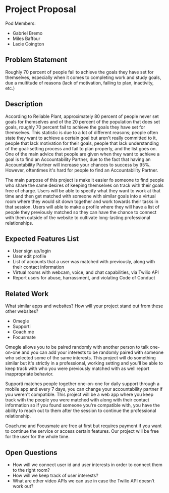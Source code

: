 # Project Proposal

Pod Members: 

  - Gabriel Bremo
  - Miles Baffour
  - Lacie Coington

## Problem Statement

Roughly 70 percent of people fail to achieve the goals they have set for themselves, especially when it comes to completing work and study goals, due a multitude of reasons (lack of motivation, failing to plan, inactivity, etc.)

## Description

According to Reliable Plant, approximately 80 percent of people never set goals for themselves and of the 20 percent of the population that does set goals, roughly 70 percent fail to achieve the goals they have set for themselves. This statistic is due to a lot of different reasons; people often state they want to achieve a certain goal but aren't really committed to it, people that lack motivation for their goals, people that lack understanding of the goal-setting process and fail to plan properly, and the list goes on. One of the main advice that people are given when they want to achieve a goal is to find an Accountability Partner, due to the fact that having an Accountability Partner will increase your chances to success by 95%. However, oftentimes it's hard for people to find an Accountability Partner.

The main purpose of this project is make it easier fo someone to find people who share the same desires of keeping themselves on track with their goals free of charge. Users will be able to specify what they want to work at that time and then get matched with someone with similar goals into a virtual room where they would sit down together and work towards their tasks in that session. Users will able to make a profile where they will have a list of people they previously matched so they can have the chance to connect with them outside of the website to cultivate long-lasting professional relationships.

## Expected Features List

- User sign up/login
- User edit profile
- List of accounts that a user was matched with previously, along with their contact information
- Virtual rooms with webcam, voice, and chat capabilities, via Twilio API
- Report users for abuse, harrassment, and violating Code of Conduct

## Related Work

What similar apps and websites? How will your project stand out from these other websites?

- Omegle
- Supporti
- Coach.me
- Focusmate

Omegle allows you to be paired randomly with another person to talk one-on-one and you can add your interests to be randomly paired with someone who selected some of the same interests. This project will do something similar but it's strictly in a professional, working setting and you'll be able to keep track with who you were previously matched with as well report inappropriate behavior.

Supporti matches people together one-on-one for daily support through a mobile app and every 7 days, you can change your accountability partner if you weren't compatible. This project will be a web app where you keep track with the people you were matched with along with their contact information so if you found someone you're compatible with, you have the ability to reach out to them after the session to continue the professional relationship.

Coach.me and Focusmate are free at first but requires payment if you want to continue the service or access certain features. Our project will be free for the user for the whole time.

## Open Questions

- How will we connect user id and user interests in order to connect them to the right room?
- How will we keep track of user interests?
- What are other video APIs we can use in case the Twilio API doesn't work out?
